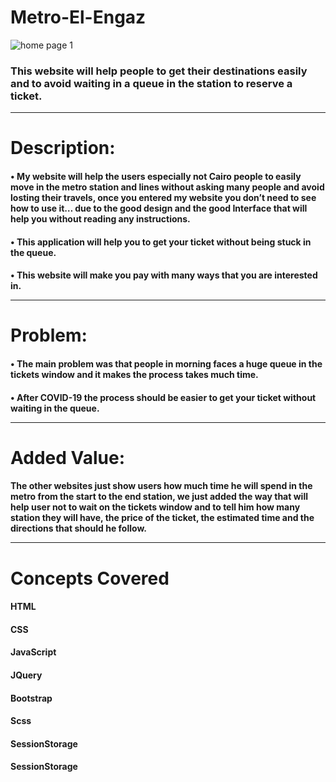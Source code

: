# Metro-El-Engaz
![home page 1](https://user-images.githubusercontent.com/77888340/168821996-d517aad3-67d2-4488-a896-b60a7094fecf.JPG)

### This website will help people to get their destinations easily and to avoid waiting in a queue in the station to reserve a ticket.<hr>

# Description:
#### • My website will help the users especially not Cairo people to easily move in the metro station and lines without asking many people and avoid losting their travels, once you entered my website you don’t need to see how to use it… due to the good design and the good Interface that will help you without reading any instructions.
#### • This application will help you to get your ticket without being stuck in the queue.
#### • This website will make you pay with many ways that you are interested in.<hr>

# Problem:
#### • The main problem was that people in morning faces a huge queue in the tickets window and it makes the process takes much time.
#### • After COVID-19 the process should be easier to get your ticket without waiting in the queue.<hr>

# Added Value:
#### The other websites just show users how much time he will spend in the metro from the start to the end station, we just added the way that will help user not to wait on the tickets window and to tell him how many station they will have, the price of the ticket, the estimated time and the directions that should he follow.<hr>

# Concepts Covered
#### HTML
#### CSS
#### JavaScript
#### JQuery 
#### Bootstrap 
#### Scss 
#### SessionStorage 
#### SessionStorage 


